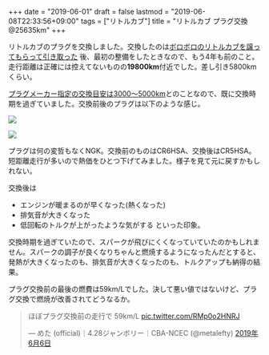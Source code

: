 +++
date = "2019-06-01"
draft = false
lastmod = "2019-06-08T22:33:56+09:00"
tags = ["リトルカブ"]
title = "リトルカブ プラグ交換 @25635km"
+++


リトルカブのプラグを交換しました。交換したのは[ボロボロのリトルカブを譲ってもらって引き取った](http://w.vmeta.jp/tdiary/20150418.html) 後、最初の整備をしたときなので、もう4年も前のこと。走行距離は正確には控えてないものの**19800km**付近でした。差し引き5800kmくらい。

[プラグメーカー指定の交換目安は3000〜5000km](http://www.ngk-sparkplugs.jp/products/sparkplugs/basic/05_01.html)とのことなので、既に交換時期を過ぎていました。交換前後のプラグは以下のような感じ。

![](https://img.vmeta.jp/1200x900/5ahfbm.jpg)


![](https://img.vmeta.jp/1200x900/60x142.jpg)

プラグは何の変哲もなくNGK。交換前のものはCR6HSA、交換後はCR5HSA。短距離走行が多いので熱価をひとつ下げてみました。様子を見て元に戻すかもしれない。

交換後は
* エンジンが暖まるのが早くなった(熱くなった)
* 排気音が大きくなった
* 低回転のトルクが上がったような気がする
といった印象。

交換時期を過ぎていたので、スパークが飛びにくくなっていていたのかもしれません。スパークの調子が良くなりちゃんと燃焼するようになったんだとすると、発熱が大きくなったのも、排気音が大きくなったのも、トルクアップも納得の結果。

プラグ交換前の最後の燃費は59km/Lでした。決して悪い値ではないけど、プラグ交換で燃焼が改善されてどうなるか。

<blockquote class="twitter-tweet tw-align-center" data-lang="ja"><p lang="ja" dir="ltr">ほぼプラグ交換前の走行で 59km/L <a href="https://t.co/RMp0o2HNRJ">pic.twitter.com/RMp0o2HNRJ</a></p>&mdash; めた (official)｜4.28ジャンボリー｜CBA-NCEC (@metalefty) <a href="https://twitter.com/metalefty/status/1136587253940084737?ref_src=twsrc%5Etfw">2019年6月6日</a></blockquote>
<script async src="https://platform.twitter.com/widgets.js" charset="utf-8"></script>




